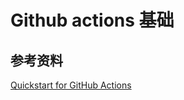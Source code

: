 # Github actions 基础

## 参考资料
[Quickstart for GitHub Actions](https://docs.github.com/en/actions/quickstart)
